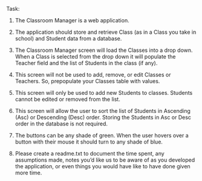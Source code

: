 
Task:

1. The Classroom Manager is a web application.

2. The application should store and retrieve Class (as in a Class you take in school) and Student data from a database.

3. The Classroom Manager screen will load the Classes into a drop down. When a Class is selected from the drop down it will populate the Teacher field and the list of Students in the class (if any).

4. This screen will not be used to add, remove, or edit Classes or Teachers. So, prepopulate your Classes table with values.

5. This screen will only be used to add new Students to classes. Students cannot be edited or removed from the list.

6. This screen will allow the user to sort the list of Students in Ascending (Asc) or Descending (Desc) order. Storing the Students in Asc or Desc order in the database is not required.

7. The buttons can be any shade of green. When the user hovers over a button with their mouse it should turn to any shade of blue.

8. Please create a readme.txt to document the time spent, any assumptions made, notes you’d like us to be aware of as you developed the application, or even things you would have like to have done given more time.



